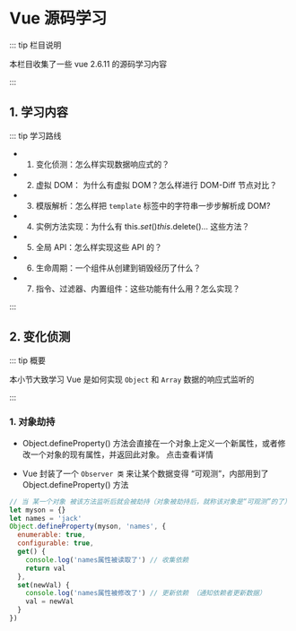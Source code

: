 # Vue 源码学习

::: tip 栏目说明

本栏目收集了一些 vue 2.6.11 的源码学习内容

:::

## 1. 学习内容

::: tip 学习路线

- 1. 变化侦测：怎么样实现数据响应式的？
- 2. 虚拟 DOM： 为什么有虚拟 DOM？怎么样进行 DOM-Diff 节点对比？
- 3. 模版解析：怎么样把 `template` 标签中的字符串一步步解析成 DOM?
- 4. 实例方法实现：为什么有 this.$set() this.$delete()... 这些方法？
- 5. 全局 API：怎么样实现这些 API 的？
- 6. 生命周期：一个组件从创建到销毁经历了什么？
- 7. 指令、过滤器、内置组件：这些功能有什么用？怎么实现？

:::

## 2. 变化侦测

::: tip 概要

本小节大致学习 Vue 是如何实现 `Object` 和 `Array` 数据的响应式监听的

:::

### 1. 对象劫持

- Object.defineProperty() 方法会直接在一个对象上定义一个新属性，或者修改一个对象的现有属性，并返回此对象。
  <tgx-link href="https://developer.mozilla.org/zh-CN/docs/Web/JavaScript/Reference/Global_Objects/Object/defineProperty">点击查看详情</tgx-link>

- Vue 封装了一个 `Observer 类` 来让某个数据变得 “可观测”，内部用到了 Object.defineProperty() 方法

```js
// 当 某一个对象 被该方法监听后就会被劫持（对象被劫持后，就称该对象是“可观测”的了）
let myson = {}
let names = 'jack'
Object.defineProperty(myson, 'names', {
  enumerable: true,
  configurable: true,
  get() {
    console.log('names属性被读取了') // 收集依赖
    return val
  },
  set(newVal) {
    console.log('names属性被修改了') // 更新依赖 （通知依赖者更新数据）
    val = newVal
  }
})
```
